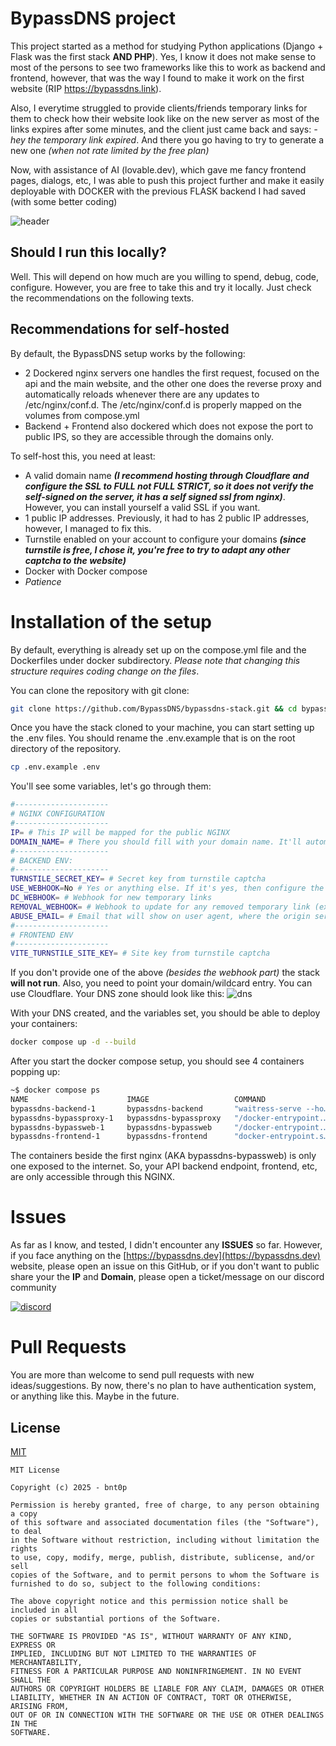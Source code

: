 # BypassDNS project
This project started as a method for studying Python applications (Django + Flask was the first stack **AND PHP**). Yes, I know it does not make sense to most of the persons to see two frameworks like this to work as backend and frontend, however, that was the way I found to make it work on the first website (RIP https://bypassdns.link).

Also, I everytime struggled to provide clients/friends temporary links for them to check how their website look like on the new server as most of the links expires after some minutes, and the client just came back and says: _- hey the temporary link expired_. And there you go having to try to generate a new one _(when not rate limited by the free plan)_

Now, with assistance of AI (lovable.dev), which gave me fancy frontend pages, dialogs, etc, I was able to push this project further and make it easily deployable with DOCKER with the previous FLASK backend I had saved (with some better coding)

![header](https://i.imgur.com/v23jvOx.png)

## Should I run this locally?

Well. This will depend on how much are you willing to spend, debug, code, configure. However, you are free to take this and try it locally. Just check the recommendations on the following texts.


## Recommendations for self-hosted
By default, the BypassDNS setup works by the following:
- 2 Dockered nginx servers one handles the first request, focused on the api and the main website, and the other one does the reverse proxy and automatically reloads whenever there are any updates to /etc/nginx/conf.d. The /etc/nginx/conf.d is properly mapped on the volumes from compose.yml
- Backend + Frontend also dockered which does not expose the port to  public IPS, so they are accessible through the domains only.

To self-host this, you need at least:
- A valid domain name _**(I recommend hosting through Cloudflare and configure the SSL to FULL _not FULL STRICT_, so it does not verify the self-signed on the server, it has a self signed ssl from nginx)**_. However, you can install yourself a valid SSL if you want.
- 1 public IP addresses. Previously, it had to has 2 public IP addresses, however, I managed to fix this.
- Turnstile enabled on your account to configure your domains _**(since turnstile is free, I chose it, you're free to try to adapt any other captcha to the website)**_
- Docker with Docker compose
- _Patience_

# Installation of the setup

By default, everything is already set up on the compose.yml file and the Dockerfiles under docker subdirectory. _Please note that changing this structure requires coding change on the files_.

You can clone the repository with git clone:
```bash
git clone https://github.com/BypassDNS/bypassdns-stack.git && cd bypassdns-stack
```

Once you have the stack cloned to your machine, you can start setting up the .env files. You should rename the .env.example that is on the root directory of the repository.

```bash
cp .env.example .env
```
You'll see some variables, let's go through them:

```bash
#---------------------
# NGINX CONFIGURATION
#---------------------
IP= # This IP will be mapped for the public NGINX
DOMAIN_NAME= # There you should fill with your domain name. It'll automatically update the default nginx file for website + api
#---------------------
# BACKEND ENV:
#---------------------
TURNSTILE_SECRET_KEY= # Secret key from turnstile captcha
USE_WEBHOOK=No # Yes or anything else. If it's yes, then configure the URLS :)
DC_WEBHOOK= # Webhook for new temporary links
REMOVAL_WEBHOOK= # Webhook to update for any removed temporary link (expired)
ABUSE_EMAIL= # Email that will show on user agent, where the origin server can reach you.
#---------------------
# FRONTEND ENV
#---------------------
VITE_TURNSTILE_SITE_KEY= # Site key from turnstile captcha
```

If you don't provide one of the above _(besides the webhook part)_ the stack **will not run**. Also, you need to point your domain/wildcard entry. You can use Cloudflare. Your DNS zone should look like this:
![dns](https://i.imgur.com/zsBZHUi.png)

With your DNS created, and the variables set, you should be able to deploy your containers:

```bash
docker compose up -d --build
```

After you start the docker compose setup, you should see 4 containers popping up:
```bash
~$ docker compose ps
NAME                      IMAGE                   COMMAND                  SERVICE       CREATED         STATUS         PORTS
bypassdns-backend-1       bypassdns-backend       "waitress-serve --ho…"   backend       6 minutes ago   Up 6 minutes   5000/tcp
bypassdns-bypassproxy-1   bypassdns-bypassproxy   "/docker-entrypoint.…"   bypassproxy   6 minutes ago   Up 6 minutes   80/tcp
bypassdns-bypassweb-1     bypassdns-bypassweb     "/docker-entrypoint.…"   bypassweb     6 minutes ago   Up 6 minutes   YOURIP:80->80/tcp, YOURIP:443->443/tcp
bypassdns-frontend-1      bypassdns-frontend      "docker-entrypoint.s…"   frontend      6 minutes ago   Up 6 minutes   4173/tcp
```

The containers beside the first nginx (AKA bypassdns-bypassweb) is only one exposed to the internet. So, your API backend endpoint, frontend, etc, are only accessible through this NGINX.

# Issues

As far as I know, and tested, I didn't encounter any **ISSUES** so far. However, if you face anything on the [https://bypassdns.dev](https://bypassdns.dev) website, please open an issue on this GitHub, or if you don't want to public share your the **IP** and **Domain**, please open a ticket/message on our discord community

[![discord](https://i.imgur.com/JZ3koyr.png)](https://discord.gg/fwjtsMKMqC)

# Pull Requests

You are more than welcome to send pull requests with new ideas/suggestions. By now, there's no plan to have authentication system, or anything like this. Maybe in the future.

## License

[MIT](https://choosealicense.com/licenses/mit/)
```
MIT License

Copyright (c) 2025 - bnt0p

Permission is hereby granted, free of charge, to any person obtaining a copy
of this software and associated documentation files (the "Software"), to deal
in the Software without restriction, including without limitation the rights
to use, copy, modify, merge, publish, distribute, sublicense, and/or sell
copies of the Software, and to permit persons to whom the Software is
furnished to do so, subject to the following conditions:

The above copyright notice and this permission notice shall be included in all
copies or substantial portions of the Software.

THE SOFTWARE IS PROVIDED "AS IS", WITHOUT WARRANTY OF ANY KIND, EXPRESS OR
IMPLIED, INCLUDING BUT NOT LIMITED TO THE WARRANTIES OF MERCHANTABILITY,
FITNESS FOR A PARTICULAR PURPOSE AND NONINFRINGEMENT. IN NO EVENT SHALL THE
AUTHORS OR COPYRIGHT HOLDERS BE LIABLE FOR ANY CLAIM, DAMAGES OR OTHER
LIABILITY, WHETHER IN AN ACTION OF CONTRACT, TORT OR OTHERWISE, ARISING FROM,
OUT OF OR IN CONNECTION WITH THE SOFTWARE OR THE USE OR OTHER DEALINGS IN THE
SOFTWARE.
```